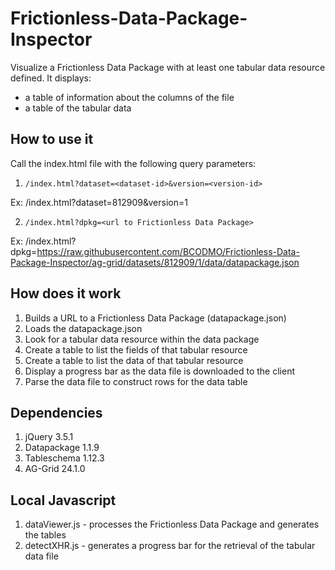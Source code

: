 # Frictionless-Data-Package-Inspector
Visualize a Frictionless Data Package with at least one tabular data resource defined. It displays:
- a table of information about the columns of the file
- a table of the tabular data

## How to use it
Call the index.html file with the following query parameters:

1. `/index.html?dataset=<dataset-id>&version=<version-id>`
  
  Ex: /index.html?dataset=812909&version=1
  
2. `/index.html?dpkg=<url to Frictionless Data Package>`
  
  Ex: /index.html?dpkg=https://raw.githubusercontent.com/BCODMO/Frictionless-Data-Package-Inspector/ag-grid/datasets/812909/1/data/datapackage.json
  
## How does it work

1. Builds a URL to a Frictionless Data Package (datapackage.json)
2. Loads the datapackage.json
3. Look for a tabular data resource within the data package
4. Create a table to list the fields of that tabular resource
5. Create a table to list the data of that tabular resource
6. Display a progress bar as the data file is downloaded to the client
7. Parse the data file to construct rows for the data table

## Dependencies

1. jQuery 3.5.1
2. Datapackage 1.1.9
3. Tableschema 1.12.3
4. AG-Grid 24.1.0

## Local Javascript

1. dataViewer.js - processes the Frictionless Data Package and generates the tables
2. detectXHR.js - generates a progress bar for the retrieval of the tabular data file
